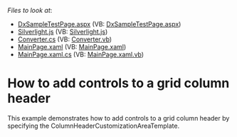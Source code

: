 <!-- default file list -->
*Files to look at*:

* [DxSampleTestPage.aspx](./CS/DxSample.Web/DxSampleTestPage.aspx) (VB: [DxSampleTestPage.aspx](./VB/DxSample.Web/DxSampleTestPage.aspx))
* [Silverlight.js](./CS/DxSample.Web/Silverlight.js) (VB: [Silverlight.js](./VB/DxSample.Web/Silverlight.js))
* [Converter.cs](./CS/DxSample/Converter.cs) (VB: [Converter.vb](./VB/DxSample/Converter.vb))
* [MainPage.xaml](./CS/DxSample/MainPage.xaml) (VB: [MainPage.xaml](./VB/DxSample/MainPage.xaml))
* [MainPage.xaml.cs](./CS/DxSample/MainPage.xaml.cs) (VB: [MainPage.xaml.vb](./VB/DxSample/MainPage.xaml.vb))
<!-- default file list end -->
# How to add controls to a grid column header


<p>This example demonstrates how to add controls to a grid column header by specifying the ColumnHeaderCustomizationAreaTemplate.</p>

<br/>


